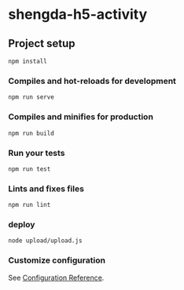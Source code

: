 <!--
 * @Author: yangyuan
 * @Date: 2020-04-14 21:26:49
 * @Email: 1367511704@qq.com
 * @LastEditTime: 2020-04-25 18:11:46
 * @Description:
 -->

# shengda-h5-activity

## Project setup

```
npm install
```

### Compiles and hot-reloads for development

```
npm run serve
```

### Compiles and minifies for production

```
npm run build
```

### Run your tests

```
npm run test
```

### Lints and fixes files

```
npm run lint
```

### deploy

```
node upload/upload.js
```

### Customize configuration

See [Configuration Reference](https://cli.vuejs.org/config/).

